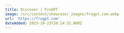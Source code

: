 ```yaml
---
title: Discover | FruGPT
image: /src/content/showcase/_images/frugpt.com.webp
url: 'https://frugpt.com'
dateAdded: 2023-10-23T20:24:31.000Z
---
```


